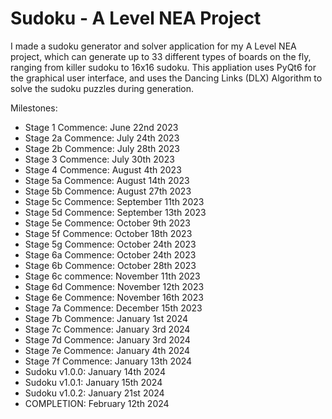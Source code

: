 # Sudoku - A Level NEA Project

I made a sudoku generator and solver application for my A Level NEA project, which can generate up to 33 different types of boards on the fly, ranging from killer sudoku to 16x16 sudoku. This appliation uses PyQt6 for the graphical user interface, and uses the Dancing Links (DLX) Algorithm to solve the sudoku puzzles during generation.


Milestones:

- Stage 1 Commence: June 22nd 2023
- Stage 2a Commence: July 24th 2023
- Stage 2b Commence: July 28th 2023
- Stage 3 Commence: July 30th 2023
- Stage 4 Commence: August 4th 2023
- Stage 5a Commence: August 14th 2023
- Stage 5b Commence: August 27th 2023
- Stage 5c Commence: September 11th 2023
- Stage 5d Commence: September 13th 2023
- Stage 5e Commence: October 9th 2023
- Stage 5f Commence: October 18th 2023
- Stage 5g Commence: October 24th 2023
- Stage 6a Commence: October 24th 2023
- Stage 6b Commence: October 28th 2023
- Stage 6c commence: November 11th 2023
- Stage 6d Commence: November 12th 2023
- Stage 6e Commence: November 16th 2023
- Stage 7a Commence: December 15th 2023
- Stage 7b Commence: January 1st 2024
- Stage 7c Commence: January 3rd 2024
- Stage 7d Commence: January 3rd 2024
- Stage 7e Commence: January 4th 2024
- Stage 7f Commence: January 13th 2024
- Sudoku v1.0.0: January 14th 2024
- Sudoku v1.0.1: January 15th 2024
- Sudoku v1.0.2: January 21st 2024
- COMPLETION: February 12th 2024
